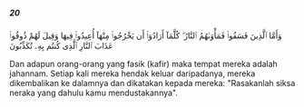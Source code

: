 ##### 20

<span class="ayah">وَأَمَّا ٱلَّذِينَ فَسَقُوا۟ فَمَأْوَىٰهُمُ ٱلنَّارُ ۖ كُلَّمَآ أَرَادُوٓا۟ أَن يَخْرُجُوا۟ مِنْهَآ أُعِيدُوا۟ فِيهَا وَقِيلَ لَهُمْ ذُوقُوا۟ عَذَابَ ٱلنَّارِ ٱلَّذِى كُنتُم بِهِۦ تُكَذِّبُونَ</span>

<span class="ayah_translation">Dan adapun orang-orang yang fasik (kafir) maka tempat mereka adalah jahannam. Setiap kali mereka hendak keluar daripadanya, mereka dikembalikan ke dalamnya dan dikatakan kepada mereka: "Rasakanlah siksa neraka yang dahulu kamu mendustakannya".</span>
